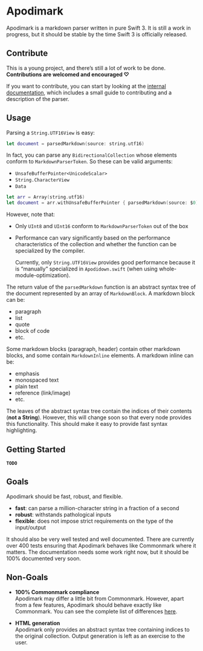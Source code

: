 # Apodimark

Apodimark is a markdown parser written in pure Swift 3. 
It is still a work in progress, but it should be stable 
by the time Swift 3 is officially released.

## Contribute

This is a young project, and there’s still a lot of work to 
be done. **Contributions are welcomed and encouraged ♡**

If you want to contribute, you can start by looking at 
the [internal documentation], which includes a small guide to 
contributing and a description of the parser.

[internal documentation]: contributing/index.md

## Usage

Parsing a `String.UTF16View` is easy:

``` swift
let document = parsedMarkdown(source: string.utf16)
```

In fact, you can parse any `BidirectionalCollection` whose elements conform 
to `MarkdownParserToken`. So these can be valid arguments:
- `UnsafeBufferPointer<UnicodeScalar>`
- `String.CharacterView`
- `Data`

``` swift
let arr = Array(string.utf16)
let document = arr.withUnsafeBufferPointer { parsedMarkdown(source: $0) }
```

However, note that:
- Only `UInt8` and `UInt16` conform to `MarkdownParserToken` out of the box
- Performance can vary significantly based on the performance characteristics 
  of the collection and whether the function can be specialized by the compiler.

  Currently, only `String.UTF16View` provides good performance because it is
  “manually” specialized in `Apodidown.swift` (when using whole-module-optimization). 

The return value of the `parsedMarkdown` function is an abstract syntax tree
of the document represented by an array of `MarkdownBlock`.
A markdown block can be:
- paragraph
- list
- quote
- block of code
- etc.

Some markdown blocks (paragraph, header) contain other markdown blocks, 
and some contain `MarkdownInline` elements.
A markdown inline can be:
- emphasis
- monospaced text
- plain text
- reference (link/image)
- etc.

The leaves of the abstract syntax tree contain the indices of their contents (**not a String**). 
However, this will change soon so that every node provides this functionality.
This should make it easy to provide fast syntax highlighting.

## Getting Started

**`TODO`**

## Goals

Apodimark should be fast, robust, and flexible.
- **fast**: can parse a million-character string in a fraction of a second
- **robust**: withstands pathological inputs
- **flexible**: does not impose strict requirements on the type of the input/output

It should also be very well tested and well documented. There are currently
over 400 tests ensuring that Apodimark behaves like Commonmark where it matters.
The documentation needs some work right now, but it should be 100% documented very soon.  

## Non-Goals

- **100% Commonmark compliance**  
  Apodimark may differ a little bit from Commonmark. However, apart from a few 
  features, Apodimark should behave exactly like Commonmark. You can see the 
  complete list of differences [here][commonmark-delta].

[commonmark-delta]: differences-commonmark.md

- **HTML generation**  
  Apodimark only provides an abstract syntax tree containing 
  indices to the original collection. Output generation is 
  left as an exercise to the user.
